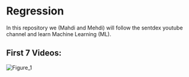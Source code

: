 # Regression

In this repository we (Mahdi and Mehdi) will follow the sentdex youtube channel and learn Machine Learning (ML).

## First 7 Videos:
 ![Figure_1](https://user-images.githubusercontent.com/50601544/57811042-ef63b200-772e-11e9-872c-bd7807651868.png)
